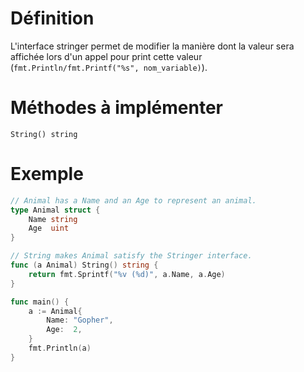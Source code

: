 # Définition
L'interface stringer permet de modifier la manière dont la valeur sera affichée lors d'un appel pour print cette valeur (`fmt.Println/fmt.Printf("%s", nom_variable)`).

# Méthodes à implémenter
`String() string`

# Exemple
```go
// Animal has a Name and an Age to represent an animal.
type Animal struct {
	Name string
	Age  uint
}

// String makes Animal satisfy the Stringer interface.
func (a Animal) String() string {
	return fmt.Sprintf("%v (%d)", a.Name, a.Age)
}

func main() {
	a := Animal{
		Name: "Gopher",
		Age:  2,
	}
	fmt.Println(a)
}
```